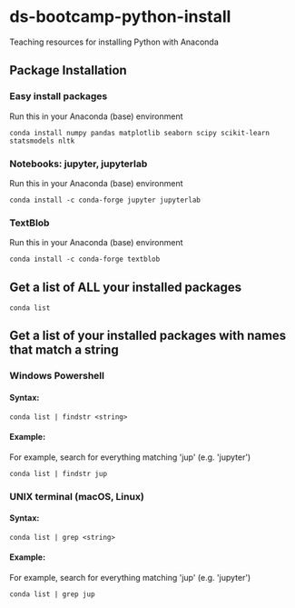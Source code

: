 # ds-bootcamp-python-install
Teaching resources for installing Python with Anaconda

## Package Installation

### Easy install packages
Run this in your Anaconda (base) environment

```
conda install numpy pandas matplotlib seaborn scipy scikit-learn statsmodels nltk
```

### Notebooks: jupyter, jupyterlab
Run this in your Anaconda (base) environment

```
conda install -c conda-forge jupyter jupyterlab
```

### TextBlob

Run this in your Anaconda (base) environment

```
conda install -c conda-forge textblob
```

## Get a list of ALL your installed packages

```
conda list
```

## Get a list of your installed packages with names that match a string

### Windows Powershell

#### Syntax:

```
conda list | findstr <string>
```

#### Example:

For example, search for everything matching 'jup' (e.g. 'jupyter')

```
conda list | findstr jup
```

### UNIX terminal (macOS, Linux)

#### Syntax:

```
conda list | grep <string>
```

#### Example:

For example, search for everything matching 'jup' (e.g. 'jupyter')

```
conda list | grep jup
```
